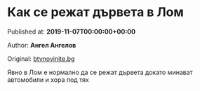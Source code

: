 
# Как се режат дървета в Лом

Published at: **2019-11-07T00:00:00+00:00**

Author: **Ангел Ангелов**

Original: [btvnovinite.bg](https://btvnovinite.bg/az-reporterut/incidenti-i-bedstviya/kak-se-rezhat-darveta-v-lom_537069.html)

Явно в Лом е нормално да се режат дървета докато минават автомобили и хора под тях
